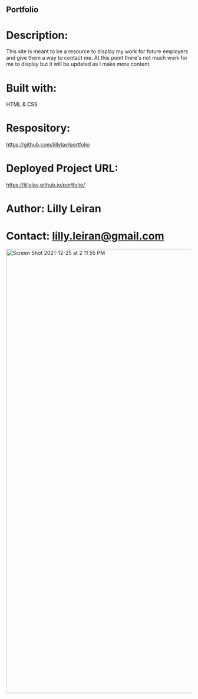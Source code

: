 ## Portfolio

# Description:
This site is meant to be a resource to display my work for future employers and give them a way to contact me. 
At this point there's not much work for me to display but it will be updated as I make more content.

# Built with:
HTML & CSS

# Respository:
https://github.com/lillylav/portfolio

# Deployed Project URL:
https://lillylav.github.io/portfolio/

# Author: Lilly Leiran
# Contact: lilly.leiran@gmail.com
<img width="1202" alt="Screen Shot 2021-12-25 at 2 11 55 PM" src="https://user-images.githubusercontent.com/93904532/147393700-9a8bd2a5-2c4d-4764-aceb-97d8286f8001.png">
